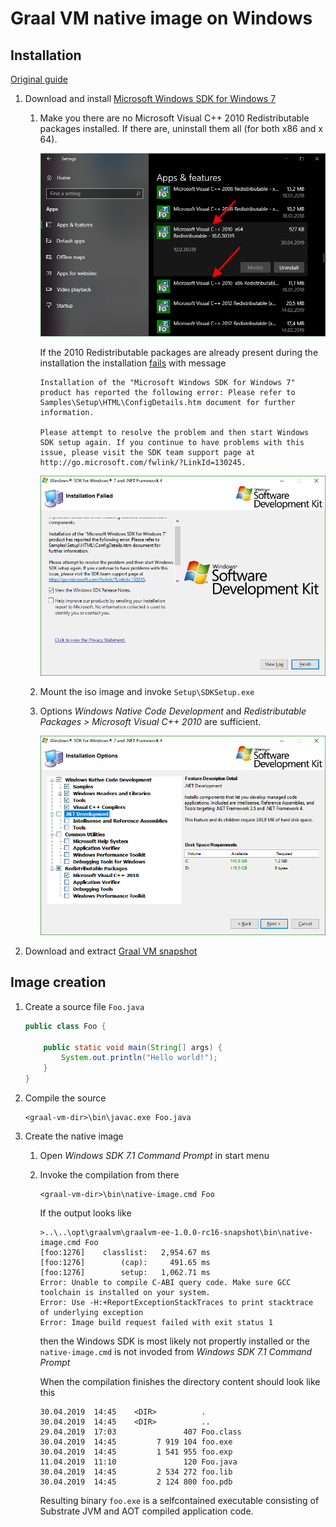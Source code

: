 # Graal VM native image on Windows

## Installation

[Original guide](https://github.com/oracle/graal/tree/master/substratevm#quick-start)

1. Download and install [Microsoft Windows SDK for Windows 7](https://www.microsoft.com/en-us/download/details.aspx?id=8442)

    1. Make you there are no Microsoft Visual C++ 2010 Redistributable packages installed. If there are, uninstall them all (for both x86 and x 64).

        ![](../_images/1/microsoft-visual-cpp-2010-redistributable-uninstallation.png)

        If the 2010 Redistributable packages are already present during the installation the installation [fails](https://social.msdn.microsoft.com/Forums/sqlserver/en-US/1de7c9b4-1feb-4c98-b426-f7f02cbafa99/windows-sdk-71-on-windows-10?forum=windowssdk#4088e371-94ff-4bdc-9187-22225d00586c) with message

        ```
        Installation of the "Microsoft Windows SDK for Windows 7" product has reported the following error: Please refer to Samples\Setup\HTML\ConfigDetails.htm document for further information.

        Please attempt to resolve the problem and then start Windows SDK setup again. If you continue to have problems with this issue, please visit the SDK team support page at http://go.microsoft.com/fwlink/?LinkId=130245.
        ```

        ![](../_images/1/windows-7-sdk-installation-failure.png)

    1. Mount the iso image and invoke `Setup\SDKSetup.exe`
    1. Options *Windows Native Code Development* and *Redistributable Packages > Microsoft Visual C++ 2010* are sufficient.
       
        ![](../_images/1/windows-7-sdk-installation-options.png)

2. Download and extract [Graal VM snapshot]()

## Image creation

1. Create a source file `Foo.java`
   
    ```java
    public class Foo {

        public static void main(String[] args) {
            System.out.println("Hello world!");
        }
    }
    ```

2. Compile the source

    ```
    <graal-vm-dir>\bin\javac.exe Foo.java
    ```

3. Create the native image

    1. Open *Windows SDK 7.1 Command Prompt* in start menu
    2. Invoke the compilation from there

        ```
        <graal-vm-dir>\bin\native-image.cmd Foo
        ```

        If the output looks like

        ```
        >..\..\opt\graalvm\graalvm-ee-1.0.0-rc16-snapshot\bin\native-image.cmd Foo
        [foo:1276]    classlist:   2,954.67 ms
        [foo:1276]        (cap):     491.65 ms
        [foo:1276]        setup:   1,062.71 ms
        Error: Unable to compile C-ABI query code. Make sure GCC toolchain is installed on your system.
        Error: Use -H:+ReportExceptionStackTraces to print stacktrace of underlying exception
        Error: Image build request failed with exit status 1
        ```

        then the Windows SDK is most likely not propertly installed or the `native-image.cmd` is not invoded from *Windows SDK 7.1 Command Prompt*

        When the compilation finishes the directory content should look like this

        ```
        30.04.2019  14:45    <DIR>          .
        30.04.2019  14:45    <DIR>          ..
        29.04.2019  17:03               407 Foo.class
        30.04.2019  14:45         7 919 104 foo.exe
        30.04.2019  14:45         1 541 955 foo.exp
        11.04.2019  11:10               120 Foo.java
        30.04.2019  14:45         2 534 272 foo.lib
        30.04.2019  14:45         2 124 800 foo.pdb
        ```

        Resulting binary `foo.exe` is a selfcontained executable consisting of Substrate JVM and AOT compiled application code.
